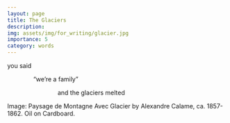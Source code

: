 ```yaml
---
layout: page
title: The Glaciers
description: 
img: assets/img/for_writing/glacier.jpg
importance: 5
category: words
---
```


you said

&emsp;&emsp;&emsp;&emsp; “we’re a family”

&emsp;&emsp;&emsp;&emsp;&emsp;&emsp;&emsp;&emsp; and the glaciers melted



Image: Paysage de Montagne Avec Glacier by Alexandre Calame, ca. 1857-1862. Oil on Cardboard. 